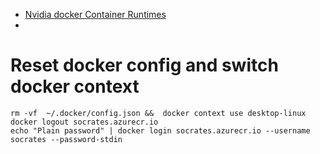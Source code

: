 - [Nvidia docker Container Runtimes](https://docs.nvidia.com/datacenter/cloud-native/container-toolkit/install-guide.html#container-runtimes)
- 
# Reset docker config and switch docker context
```
rm -vf  ~/.docker/config.json &&  docker context use desktop-linux
docker logout socrates.azurecr.io
echo "Plain password" | docker login socrates.azurecr.io --username socrates --password-stdin


```
